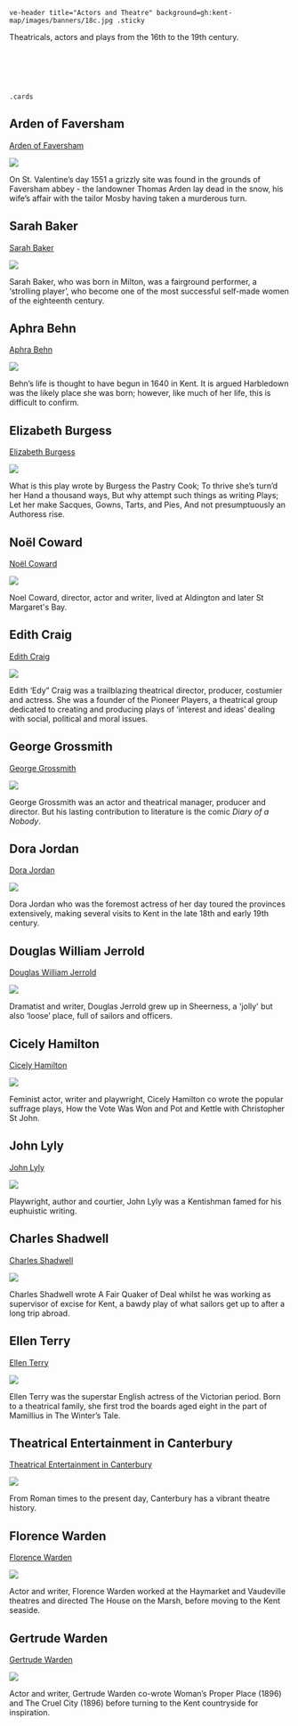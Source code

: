`ve-header title="Actors and Theatre" background=gh:kent-map/images/banners/18c.jpg .sticky`

Theatricals, actors and plays from the 16th to the 19th century.

# &nbsp; 
`.cards`

## Arden of Faversham

[Arden of Faversham](/16c/16c-arden-faversham)

![](https://raw.githubusercontent.com/kent-map/images/main/thumbnails/theatre_Arden_of_Faversham.jpg)

On St. Valentine’s day 1551 a grizzly site was found in the grounds of Faversham abbey - the landowner Thomas Arden lay dead in the snow, his wife’s affair with the tailor Mosby having taken a murderous turn.

## Sarah Baker

[Sarah Baker](/18c/18c-baker-biography)

![](https://raw.githubusercontent.com/kent-map/images/main/thumbnails/18c_Sarah_Baker.jpg)

Sarah Baker, who was born in Milton, was a fairground performer, a ‘strolling player’, who become one of the most successful self-made women of the eighteenth century.

## Aphra Behn

[Aphra Behn](/17c/17c-behn-biography)

![](https://raw.githubusercontent.com/kent-map/images/main/thumbnails/17c_Aphra_Behn.jpg)

Behn’s life is thought to have begun in 1640 in Kent. It is argued Harbledown was the likely place she was born; however, like much of her life, this is difficult to confirm.

## Elizabeth Burgess

[Elizabeth Burgess](/18c/18c-burgess-biography)

![](https://raw.githubusercontent.com/kent-map/images/main/thumbnails/18c_Hawkhurst_Gang.jpg)

What is this play wrote by Burgess the Pastry Cook; To thrive she’s turn’d her Hand a thousand ways, But why attempt such things as writing Plays; Let her make Sacques, Gowns, Tarts, and Pies, And not presumptuously an Authoress rise.

## Noël Coward

[Noël Coward](/20c/20c-coward-biography)

![](https://raw.githubusercontent.com/kent-map/images/main/thumbnails/theatre_Noël_Coward.jpg)

Noel Coward, director, actor and writer, lived at Aldington and later St Margaret's Bay.

## Edith Craig

[Edith Craig](/20c/20c-craig-biography)

![](https://raw.githubusercontent.com/kent-map/images/main/thumbnails/theatre_Edith_Craig.jpg)

Edith ‘Edy” Craig was a trailblazing theatrical director, producer, costumier and actress. She was a founder of the Pioneer Players, a theatrical group dedicated to creating and producing plays of ‘interest and ideas’ dealing with social, political and moral issues.

## George Grossmith

[George Grossmith](/19c/19c-grossmith-biography)

![](https://raw.githubusercontent.com/kent-map/images/main/thumbnails/theatre_George_Grossmith.jpg)

George Grossmith was an actor and theatrical manager, producer and director. But his lasting contribution to literature is the comic _Diary of a Nobody_.

## Dora Jordan

[Dora Jordan](/19c/19c-jordan-biography)

![](https://raw.githubusercontent.com/kent-map/images/main/thumbnails/theatre_Dora_Jordan.jpg)

Dora Jordan who was the foremost actress of her day toured the provinces extensively, making several visits to Kent in the late 18th and early 19th century.

## Douglas William Jerrold

[Douglas William Jerrold](/19c/19c-jerrold-biography)

![](https://raw.githubusercontent.com/kent-map/images/main/thumbnails/theatre_Douglas_William_Jerrold.jpg)

Dramatist and writer, Douglas Jerrold grew up in Sheerness, a 'jolly' but also ‘loose’ place, full of sailors and officers.

## Cicely Hamilton

[Cicely Hamilton](/19c/19c-hamilton-biography)

![](https://raw.githubusercontent.com/kent-map/images/main/thumbnails/theatre_Cicely_Hamilton.jpg)

Feminist actor, writer and playwright, Cicely Hamilton co wrote the popular suffrage plays, How the Vote Was Won and Pot and Kettle with Christopher St John.

## John Lyly

[John Lyly](/16c/16c-lyly-biography)

![](https://raw.githubusercontent.com/kent-map/images/main/thumbnails/theatre_John_Lyly.jpg)

Playwright, author and courtier, John Lyly was a Kentishman famed for his euphuistic writing.

## Charles Shadwell

[Charles Shadwell](/18c/18c-shadwell-biography)

![](https://raw.githubusercontent.com/kent-map/images/main/thumbnails/18c_Charles_Shadwell.jpg)

Charles Shadwell wrote A Fair Quaker of Deal whilst he was working as supervisor of excise for Kent, a bawdy play of what sailors get up to after a long trip abroad.

## Ellen Terry

[Ellen Terry](/20c/20c-terry-biography)

![](https://raw.githubusercontent.com/kent-map/images/main/thumbnails/theatre_Ellen_Terry.jpg)

Ellen Terry was the superstar English actress of the Victorian period. Born to a theatrical family, she first trod the boards aged eight in the part of Mamillius in The Winter’s Tale. 

## Theatrical Entertainment in Canterbury

[Theatrical Entertainment in Canterbury](/theatre/canterbury-theatre)

![](https://raw.githubusercontent.com/kent-map/images/main/thumbnails/theatre_Theatrical_Entertainment_in_Canterbury.jpg)

From Roman times to the present day, Canterbury has a vibrant theatre history.

## Florence Warden

[Florence Warden](/19c/19c-florence-warden-biography)

![](https://raw.githubusercontent.com/kent-map/images/main/thumbnails/theatre_Florence_Warden.jpg)

Actor and writer, Florence Warden worked at the Haymarket and Vaudeville theatres and directed The House on the Marsh, before moving to the Kent seaside.

## Gertrude Warden

[Gertrude Warden](/19c/19c-gertrude-warden-biography)

![](https://raw.githubusercontent.com/kent-map/images/main/thumbnails/theatre_Gertrude_Warden.jpg)

Actor and writer, Gertrude Warden co-wrote  Woman’s Proper Place (1896) and The Cruel City (1896) before turning to the Kent countryside for inspiration. 
